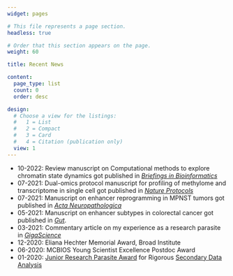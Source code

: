 ```yaml
---
widget: pages

# This file represents a page section.
headless: true

# Order that this section appears on the page.
weight: 60

title: Recent News

content:
  page_type: list
  count: 0
  order: desc

design:
  # Choose a view for the listings:
  #   1 = List
  #   2 = Compact
  #   3 = Card
  #   4 = Citation (publication only)
  view: 1
---
```


- 10-2022: Review manuscript on Computational methods to explore chromatin state dynamics got published in [*Briefings in Bioinformatics*](https://academic.oup.com/bib/advance-article/doi/10.1093/bib/bbac439/6751148)
- 07-2021: Dual-omics protocol manuscript for profiling of methylome and transcriptome in single cell got published in [*Nature Protocols*](https://doi.org/10.1038/s41596-021-00571-9)
- 07-2021: Manuscript on enhancer reprogramming in MPNST tumors got published in [*Acta Neuropathologica*](https://link.springer.com/article/10.1007/s00401-021-02341-z)
- 05-2021: Manuscript on enhancer subtypes in colorectal cancer got published in [*Gut*](https://dx.doi.org/10.1136/gutjnl-2020-322835).
- 03-2021: Commentary article on my experience as a research parasite in [*GigaScience*](https://doi.org/10.1093/gigascience/giab015)
- 12-2020: Eliana Hechter Memorial Award, Broad Institute
- 06-2020: MCBIOS Young Scientist Excellence Postdoc Award
- 01-2020: [Junior Research Parasite Award](https://researchparasite.com/#past-recipients) for Rigorous [Secondary Data Analysis](https://en.wikipedia.org/wiki/Research_Parasite_Award)